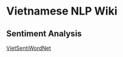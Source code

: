 # Vietnamese NLP Wiki

## Sentiment Analysis

[VietSentiWordNet](https://github.com/magizbox/underthesea/wiki/VietSentiWordNet)
